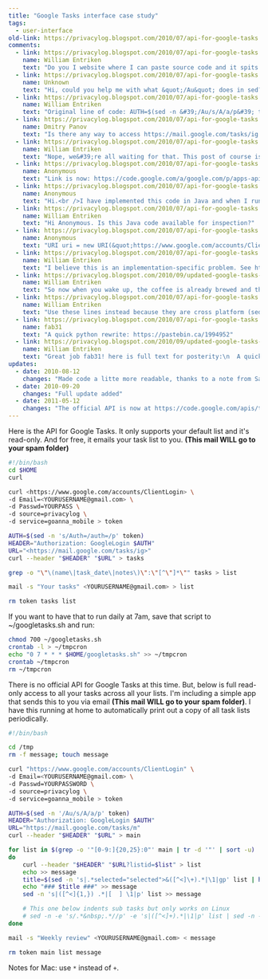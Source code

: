 ```yaml
---
title: "Google Tasks interface case study"
tags:
  - user-interface
old-link: https://privacylog.blogspot.com/2010/07/api-for-google-tasks.html
comments:
  - link: https://privacylog.blogspot.com/2010/07/api-for-google-tasks.html#comment-1266984756256625365
    name: William Entriken
    text: "Do you I website where I can paste source code and it spits out color coded source code. Then I can view source and use that HTML in Blogger?"
  - link: https://privacylog.blogspot.com/2010/07/api-for-google-tasks.html#comment-2060840064657776386
    name: Unknown
    text: "Hi, could you help me with what &quot;/Au&quot; does in sed?"
  - link: https://privacylog.blogspot.com/2010/07/api-for-google-tasks.html#comment-5487480985337868919
    name: William Entriken
    text: "Original line of code: AUTH=$(sed -n &#39;/Au/s/A/a/p&#39; token)<br /><br />Sure, since sed is in -n (non-print mode), this matches lines with /Au/ and then /p (prints) them, as opposed to printing every line with an A in it.<br /><br />Of course a more straightforward approach is just s/Auth/auth/p which does the same thing. I&#39;ll put that in the post."
  - link: https://privacylog.blogspot.com/2010/07/api-for-google-tasks.html#comment-5980874342536393858
    name: Dmitry Panov
    text: "Is there any way to access https://mail.google.com/tasks/ig using oAuth or any other method that does not require asking the user to provide their password?"
  - link: https://privacylog.blogspot.com/2010/07/api-for-google-tasks.html#comment-6630544480703234066
    name: William Entriken
    text: "Nope, we&#39;re all waiting for that. This post of course is just a workaround. Feel free to vote on that feature at https://code.google.com/p/gdata-issues/issues/detail?id=987"
  - link: https://privacylog.blogspot.com/2010/07/api-for-google-tasks.html#comment-2242072845428836004
    name: Anonymous
    text: "Link is now: https://code.google.com/a/google.com/p/apps-api-issues/issues/detail?id=985"
  - link: https://privacylog.blogspot.com/2010/07/api-for-google-tasks.html#comment-1836539023307212689
    name: Anonymous
    text: "Hi.<br />I have implemented this code in Java and when I run it no Android simulator I get:<br />P3P: CP=&quot;This is not a P3P policy! See https://www.google.com/support/accounts/bin/answer.py?hl=en&amp;answer=151657<br /><br />Can you advise please?"
  - link: https://privacylog.blogspot.com/2010/07/api-for-google-tasks.html#comment-8998431398257638939
    name: William Entriken
    text: "Hi Anonymous. Is this Java code available for inspection?"
  - link: https://privacylog.blogspot.com/2010/07/api-for-google-tasks.html#comment-504787483224176182
    name: Anonymous
    text: "URI uri = new URI(&quot;https://www.google.com/accounts/ClientLogin?Email=user@gmail.com&amp;Passwd=pass&amp;source=privacylog&amp;service=goanna_mobile&quot;);   <br />   HttpPost post = new HttpPost(uri);<br />   HttpClient client = new DefaultHttpClient();<br />   HttpResponse response1 = client.execute(post);<br /><br />   InputStreamReader isr = new  InputStreamReader(response1.getEntity().getContent(),&quot;UTF-8&quot;);<br />   <br />   char buff[] = new char[ (int) response1.getEntity().getContentLength()];<br />   int n;<br />   StringBuffer sb = new StringBuffer();<br />   while ((n = isr.read(buff, 0, (int)response1.getEntity().getContentLength() - 1)) &gt; 0) {<br />    sb.append(buff, 0, n);<br />   }<br />   String a = sb.toString();  <br />   String arr[] = a.split(&quot;\n&quot;);<br />   String auth[] = arr[2].split(&quot;=&quot;); <br />   isr.close();<br />   <br />   URI uri1 = new URI(&quot;https://mail.google.com/tasks/ig&quot;);   <br />   HttpGet post1 = new HttpGet(uri1);     <br />   post1.addHeader(&quot;Authorization&quot;,&quot;GoogleLogin auth=&quot; + auth[1].trim());   <br />   HttpResponse response = client.execute(post1);<br />      <br />   isr = new  InputStreamReader(response.getEntity().getContent(),&quot;UTF-8&quot;);   <br />   buff = new char[ (int) response.getEntity().getContentLength()]; <br />   sb = new StringBuffer();<br />   while ((n = isr.read(buff, 0, (int)response.getEntity().getContentLength() - 1)) &gt; 0) {<br />    sb.append(buff, 0, n);<br />   }<br />   a = sb.toString();  //as String is easy ...  but with <br />   isr.close();<br /><br /><br />In response header i get the above message."
  - link: https://privacylog.blogspot.com/2010/07/api-for-google-tasks.html#comment-8317443337365296651
    name: William Entriken
    text: "I believe this is an implementation-specific problem. See https://groovy.329449.n5.nabble.com/Httpbuider-issues-td396109.html<br /><br />I couldn&#39;t find an Android Simulator out there, but low level problems like this might be investigated with ethereal.<br /><br />It doen&#39;t affect you, but there&#39;s a new version of this post at https://privacylog.blogspot.com/2010/09/updated-google-tasks-api.html"
  - link: https://privacylog.blogspot.com/2010/09/updated-google-tasks-api.html#comment-5436550335630525755
    name: William Entriken
    text: "So now when you wake up, the coffee is already brewed and the task list is automatically printed. Put a wireless printer in the kitchen. No, I&#39;m serious."
  - link: https://privacylog.blogspot.com/2010/07/api-for-google-tasks.html#comment-1119236104878685268
    name: William Entriken
    text: "Use these lines instead because they are cross platform (sed parses escape sequences differently on Mac and Linux):\n  title=$(perl -ne &#39;die \"$1\\n\" for m/&quot;selected&quot;&gt;([^&lt;]+).*/&#39; list 2&gt;&amp;1)\n  perl -ne &#39;print \"[ ]  $1\\n\" for m/&quot;text&quot;&gt;([^&lt;]+)/&#39; list &gt;&gt; message"
  - link: https://privacylog.blogspot.com/2010/07/api-for-google-tasks.html#comment-649013821744843694
    name: fab31
    text: "A quick python rewrite: https://pastebin.ca/1994952"
  - link: https://privacylog.blogspot.com/2010/09/updated-google-tasks-api.html#comment-unknown
    name: William Entriken
    text: "Great job fab31! here is full text for posterity:\n  A quick python rewrite, can be a start to clean up & improve...\n\n```python\n#!/usr/bin/env python\nYOURUSENAME = raw_input('login:')\nYOURPASSWORD = raw_input('password:')\n\nimport re\nfrom urllib import urlencode\nimport urllib2 as urllib\n\nlogin = urllib.urlopen('https://www.google.com/accounts/ClientLogin', data=urlencode({\n  'Email'  : YOURUSENAME+'@gmail.com' ,\n  'Passwd' : YOURPASSWORD             ,\n  'source' : 'privacylog'             ,\n  'service': 'goanna_mobile'          ,\n}))\n\ntoken = login.read()\nAUTH = (line.split('=', 1)[1] for line in token.split('\\n') if line.startswith('Auth=')).next()\nHEADER = {'Authorization': 'GoogleLogin auth='+AUTH}\nURL = \"https://mail.google.com/tasks/m\"\nmain = urllib.urlopen(urllib.Request(URL, headers=HEADER))\n\ndata = main.read()\nfile('/tmp/out.html', 'w').write(data)\n\nr = re.compile('.*\"([0-9:]{20,25}:0)\"')\nr2 = re.compile('selected=\"selected\">([^<]+).*')\n#r3 = re.compile('<td +class=\"text\" *>(.*)')\nr3 = re.compile('(?ms)<input +type=\"checkbox\" +name=\"tc\" +value=\"(\\d+:\\d+:\\d+)\".*?class=\"text\"> *(.*?) *</td></tr>$')\n\nfor line in data.split('\\n'):\n  m = r.match(line)\n  if m:\n    list_id = m.groups()[0]\n    site = urllib.urlopen(urllib.Request(URL+\"?listid=\"+list_id, headers=HEADER))\n    content = site.read()\n    title = r2.findall(content)[0]\n    tasks = r3.findall(content)\n    print title.center(80)\n    for t in tasks:\n      if t:\n        print t\n    open('/tmp/tid_'+list_id, 'w').write(content)\n```"
updates:
  - date: 2010-08-12
    changes: "Made code a litte more readable, thanks to a note from Sandstrp, see comments."
  - date: 2010-09-20
    changes: "Full update added"
  - date: 2011-05-12
    changes: "The official API is now at https://code.google.com/apis/tasks/index.html thanks to Josh for the ping."
---
```


Here is the API for Google Tasks. It only supports your default list and it's read-only. And for free, it emails your task list to you. <b>(This mail WILL go to your spam folder)</b>

```sh
#!/bin/bash
cd $HOME
curl 

curl <https://www.google.com/accounts/ClientLogin> \
-d Email=<YOURUSERNAME@gmail.com> \
-d Passwd=YOURPASS \
-d source=privacylog \
-d service=goanna_mobile > token

AUTH=$(sed -n 's/Auth=/auth=/p' token)
HEADER="Authorization: GoogleLogin $AUTH"
URL="<https://mail.google.com/tasks/ig>"
curl --header "$HEADER" "$URL" > tasks

grep -o "\"\(name\|task_date\|notes\)\":\"[^\"]*\"" tasks > list

mail -s "Your tasks" <YOURUSERNAME@gmail.com> > list

rm token tasks list
```

If you want to have that to run daily at 7am, save that script to ~/googletasks.sh and run:

```sh
chmod 700 ~/googletasks.sh
crontab -l > ~/tmpcron
echo "0 7 * * * $HOME/googletasks.sh" >> ~/tmpcron
crontab ~/tmpcron
rm ~/tmpcron
```

There is no official API for Google Tasks at this time. But, below is full read-only access to all your tasks across all your lists. I'm including a simple app that sends this to you via email **(This mail WILL go to your spam folder)**. I have this running at home to automatically print out a copy of all task lists periodically.

```bash
#!/bin/bash

cd /tmp
rm -f message; touch message

curl "https://www.google.com/accounts/ClientLogin" \
-d Email=<YOURUSERNAME@gmail.com> \
-d Passwd=YOURPASSWORD \
-d source=privacylog \
-d service=goanna_mobile > token

AUTH=$(sed -n '/Au/s/A/a/p' token)
HEADER="Authorization: GoogleLogin $AUTH"
URL="https://mail.google.com/tasks/m"
curl --header "$HEADER" "$URL" > main

for list in $(grep -o '"[0-9:]{20,25}:0"' main | tr -d '"' | sort -u)
do
    curl --header "$HEADER" "$URL?listid=$list" > list
    echo >> message
    title=$(sed -n 's|.*selected="selected">&([^<]\+).*|\1|gp' list | head -n1)
    echo "### $title ###" >> message
    sed -n 's|([^<]{1,}) .*|[  ] \1|p' list >> message

    # This one below indents sub tasks but only works on Linux
    # sed -n -e 's/.*&nbsp;.*//p' -e 's|([^<]+).*|\1|p' list | sed -n -e '/./!{N;s/\n/  /}' -e '/./p' | sed 's/^/[ ]  /' >> message
done

mail -s "Weekly review" <YOURUSERNAME@gmail.com> < message

rm token main list message
```

Notes for Mac: use `*` instead of `+`.

